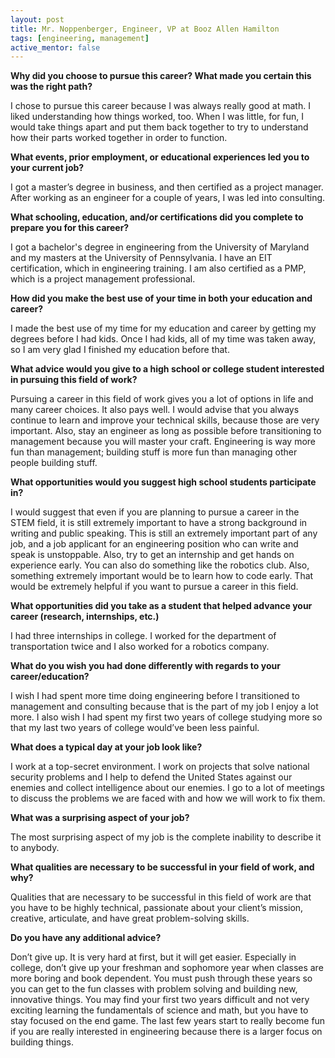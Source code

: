 ```yaml
---
layout: post
title: Mr. Noppenberger, Engineer, VP at Booz Allen Hamilton
tags: [engineering, management]
active_mentor: false
---
```


**Why did you choose to pursue this career?  What made you certain this was the right path?**

I chose to pursue this career because I was always really good at math. I liked understanding how things worked, too. When I was little, for fun, I would take things apart and put them back together to try to understand how their parts worked together in order to function.

**What events, prior employment, or educational experiences led you to your current job?**

I got a master’s degree in business, and then certified as a project manager. After working as an engineer for a couple of years, I was led into consulting.

**What schooling, education, and/or certifications did you complete to prepare you for this career?**

I got a bachelor's degree in engineering from the University of Maryland and my masters at the University of Pennsylvania. I have an EIT certification, which in engineering training. I am also certified as a PMP, which is a project management professional.

**How did you make the best use of your time in both your education and career?**

I made the best use of my time for my education and career by getting my degrees before I had kids. Once I had kids, all of my time was taken away, so I am very glad I finished my education before that.

**What advice would you give to a high school or college student interested in pursuing this field of work?**

Pursuing a career in this field of work gives you a lot of options in life and many career choices. It also pays well. I would advise that you always continue to learn and improve your technical skills, because those are very important. Also, stay an engineer as long as possible before transitioning to management because you will master your craft. Engineering is way more fun than management; building stuff is more fun than managing other people building stuff.

**What opportunities would you suggest high school students participate in?**

I would suggest that even if you are planning to pursue a career in the STEM field, it is still extremely important to have a strong background in writing and public speaking. This is still an extremely important part of any job, and a job applicant for an engineering position who can write and speak is unstoppable. Also, try to get an internship and get hands on experience early. You can also do something like the robotics club. Also, something extremely important would be to learn how to code early. That would be extremely helpful if you want to pursue a career in this field.

**What opportunities did you take as a student that helped advance your career (research, internships, etc.)**

I had three internships in college. I worked for the department of transportation twice and I also worked for a robotics company.

**What do you wish you had done differently with regards to your career/education?**

I wish I had spent more time doing engineering before I transitioned to management and consulting because that is the part of my job I enjoy a lot more. I also wish I had spent my first two years of college studying more so that my last two years of college would’ve been less painful.

**What does a typical day at your job look like?**

I work at a top-secret environment. I work on projects that solve national security problems and I help to defend the United States against our enemies and collect intelligence about our enemies. I go to a lot of meetings to discuss the problems we are faced with and how we will work to fix them.

**What was a surprising aspect of your job?**

The most surprising aspect of my job is the complete inability to describe it to anybody.

**What qualities are necessary to be successful in your field of work, and why?**

Qualities that are necessary to be successful in this field of work are that you have to be highly technical, passionate about your client’s mission, creative, articulate, and have great problem-solving skills.

**Do you have any additional advice?**

Don’t give up. It is very hard at first, but it will get easier. Especially in college, don’t give up your freshman and sophomore year when classes are more boring and book dependent. You must push through these years so you can get to the fun classes with problem solving and building new, innovative things. You may find your first two years difficult and not very exciting learning the fundamentals of science and math, but you have to stay focused on the end game. The last few years start to really become fun if you are really interested in engineering because there is a larger focus on building things.
